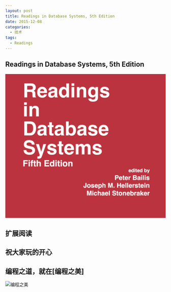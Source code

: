 ```yaml
---
layout: post
title: Readings in Database Systems, 5th Edition
date: 2015-12-08
categories:
  - 技术
tags:
  - Readings
---
```

## Readings in Database Systems, 5th Edition

[![Readings in Database Systems](/img/article/12/readings-in-db.png)](http://www.redbook.io)


## 扩展阅读


## 祝大家玩的开心

## 编程之道，就在[编程之美]

![编程之美](/img/weixin_qr.jpg)

